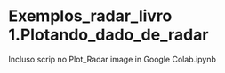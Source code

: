 # Exemplos_radar_livro 1.Plotando_dado_de_radar

Incluso scrip no Plot_Radar image in Google Colab.ipynb

